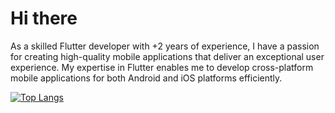 # Hi there 

As a skilled Flutter developer with +2 years of experience, I have a passion for creating high-quality mobile applications that deliver an exceptional user experience. My expertise in Flutter enables me to develop cross-platform mobile applications for both Android and iOS platforms efficiently.

[![Top Langs](https://github-readme-stats.vercel.app/api/top-langs/?username=mohammednaji&hide_progress=true)](https://github.com/anuraghazra/github-readme-stats)
